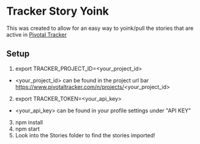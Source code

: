 # Tracker Story Yoink
This was created to allow for an easy way to yoink/pull the stories that are active in [Pivotal Tracker](https://www.pivotaltracker.com/)

## Setup
1. export TRACKER_PROJECT_ID=<your_project_id>
  - <your_project_id> can be found in the project url bar https://www.pivotaltracker.com/n/projects/<your_project_id>
2. export TRACKER_TOKEN=<your_api_key>
  - <your_api_key> can be found in your profile settings under "API KEY"
3. npm install
4. npm start
5. Look into the Stories folder to find the stories imported! 
